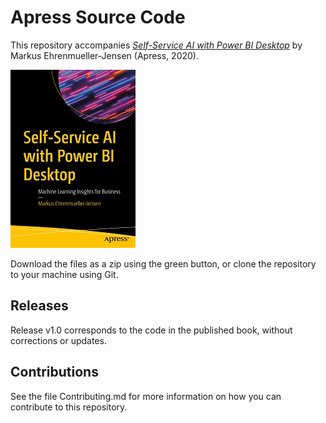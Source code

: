 # Apress Source Code

This repository accompanies [*Self-Service AI with Power BI Desktop*](https://www.apress.com/9781484262306) by Markus Ehrenmueller-Jensen (Apress, 2020).

[comment]: #cover
![Cover image](9781484262306.jpg)

Download the files as a zip using the green button, or clone the repository to your machine using Git.

## Releases

Release v1.0 corresponds to the code in the published book, without corrections or updates.

## Contributions

See the file Contributing.md for more information on how you can contribute to this repository.